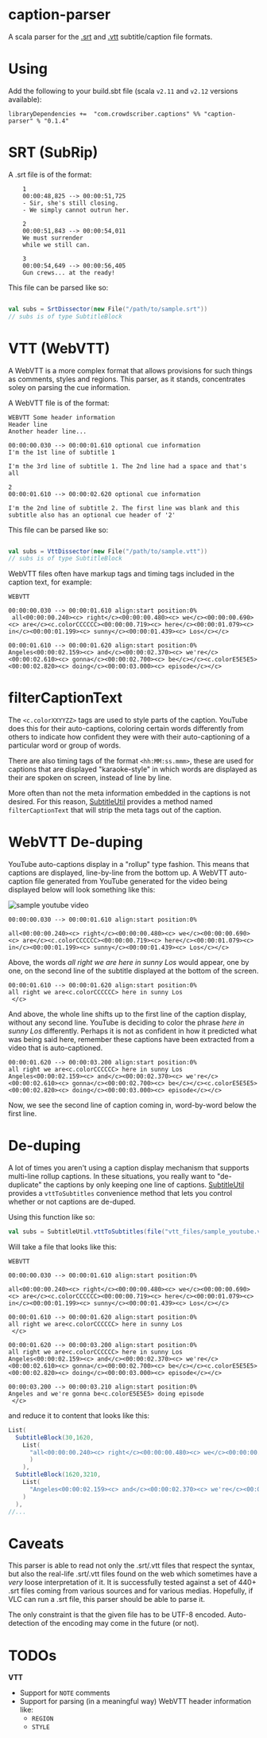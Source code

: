 caption-parser
=============

A scala parser for the [.srt](https://wiki.videolan.org/SubRip/) and [.vtt](https://www.w3.org/TR/webvtt1/) subtitle/caption file formats.

# Using

Add the following to your build.sbt file (scala `v2.11` and `v2.12` versions available):

```
libraryDependencies +=  "com.crowdscriber.captions" %% "caption-parser" % "0.1.4"
```

# SRT (SubRip)

A .srt file is of the format:

```
    1
    00:00:48,825 --> 00:00:51,725
    - Sir, she's still closing.
    - We simply cannot outrun her.

    2
    00:00:51,843 --> 00:00:54,011
    We must surrender
    while we still can.

    3
    00:00:54,649 --> 00:00:56,405
    Gun crews... at the ready!
```

This file can be parsed like so:

```scala

val subs = SrtDissector(new File("/path/to/sample.srt"))
// subs is of type SubtitleBlock

```

# VTT (WebVTT)

A WebVTT is a more complex format that allows provisions for such things as comments, styles and regions.  This parser, as it stands, concentrates soley on parsing the cue information.

A WebVTT file is of the format:

```
WEBVTT Some header information
Header line
Another header line...

00:00:00.030 --> 00:00:01.610 optional cue information
I'm the 1st line of subtitle 1
 
I'm the 3rd line of subtitle 1. The 2nd line had a space and that's all

2
00:00:01.610 --> 00:00:02.620 optional cue information

I'm the 2nd line of subtitle 2. The first line was blank and this subtitle also has an optional cue header of '2'

```

This file can be parsed like so:

```scala

val subs = VttDissector(new File("/path/to/sample.vtt"))
// subs is of type SubtitleBlock

```

WebVTT files often have markup tags and timing tags included in the caption text, for example:

```
WEBVTT

00:00:00.030 --> 00:00:01.610 align:start position:0%
 all<00:00:00.240><c> right</c><00:00:00.480><c> we</c><00:00:00.690><c> are</c><c.colorCCCCCC><00:00:00.719><c> here</c><00:00:01.079><c> in</c><00:00:01.199><c> sunny</c><00:00:01.439><c> Los</c></c>

00:00:01.610 --> 00:00:01.620 align:start position:0%
Angeles<00:00:02.159><c> and</c><00:00:02.370><c> we're</c><00:00:02.610><c> gonna</c><00:00:02.700><c> be</c></c><c.colorE5E5E5><00:00:02.820><c> doing</c><00:00:03.000><c> episode</c></c>

```

# filterCaptionText

The `<c.colorXXYYZZ>` tags are used to style parts of the caption. YouTube does this for their auto-captions, coloring
certain words differently from others to indicate how confident they were with their auto-captioning of a particular
word or group of words.

There are also timing tags of the format `<hh:MM:ss.mmm>`, these are used for captions that are displayed "karaoke-style"
in which words are displayed as their are spoken on screen, instead of line by line.

More often than not the meta information embedded in the captions is not desired. For this reason,
[SubtitleUtil](src/main/scala/com/crowdscriber/caption/util/SubtitleUtil.scala) provides a method
named `filterCaptionText` that will strip the meta tags out of the caption.

# WebVTT De-duping

YouTube auto-captions display in a "rollup" type fashion. This means that captions are displayed,
line-by-line from the bottom up. A WebVTT auto-caption file generated from YouTube generated for
the video being displayed below will look something like this:

![sample youtube video](https://i.imgur.com/GHycFXm.gif)


```
00:00:00.030 --> 00:00:01.610 align:start position:0%
 
all<00:00:00.240><c> right</c><00:00:00.480><c> we</c><00:00:00.690><c> are</c><c.colorCCCCCC><00:00:00.719><c> here</c><00:00:01.079><c> in</c><00:00:01.199><c> sunny</c><00:00:01.439><c> Los</c></c>

```

Above, the words _all right we are here in sunny Los_ would appear, one by one, on the second line of the subtitle displayed at the bottom of the screen.

```
00:00:01.610 --> 00:00:01.620 align:start position:0%
all right we are<c.colorCCCCCC> here in sunny Los
 </c>

```

And above, the whole line shifts up to the first line of the caption display, without any second line. YouTube is deciding to color
the phrase _here in sunny Los_ differently. Perhaps it is not as confident in how it predicted what was being said here, remember
these captions have been extracted from a video that is auto-captioned.

```
00:00:01.620 --> 00:00:03.200 align:start position:0%
all right we are<c.colorCCCCCC> here in sunny Los
Angeles<00:00:02.159><c> and</c><00:00:02.370><c> we're</c><00:00:02.610><c> gonna</c><00:00:02.700><c> be</c></c><c.colorE5E5E5><00:00:02.820><c> doing</c><00:00:03.000><c> episode</c></c>
```

Now, we see the second line of caption coming in, word-by-word below the first line.


# De-duping

A lot of times you aren't using a caption display mechanism that supports multi-line rollup captions.
In these situations, you really want to "de-duplicate" the captions by only keeping one line of
captions. [SubtitleUtil](src/main/scala/com/crowdscriber/caption/util/SubtitleUtil.scala) provides 
a `vttToSubtitles` convenience method that lets you control whether or not captions are de-duped.

Using this function like so:

```scala
val subs = SubtitleUtil.vttToSubtitles(file("vtt_files/sample_youtube.vtt"), true)
```

Will take a file that looks like this:

```
WEBVTT

00:00:00.030 --> 00:00:01.610 align:start position:0%
 
all<00:00:00.240><c> right</c><00:00:00.480><c> we</c><00:00:00.690><c> are</c><c.colorCCCCCC><00:00:00.719><c> here</c><00:00:01.079><c> in</c><00:00:01.199><c> sunny</c><00:00:01.439><c> Los</c></c>

00:00:01.610 --> 00:00:01.620 align:start position:0%
all right we are<c.colorCCCCCC> here in sunny Los
 </c>

00:00:01.620 --> 00:00:03.200 align:start position:0%
all right we are<c.colorCCCCCC> here in sunny Los
Angeles<00:00:02.159><c> and</c><00:00:02.370><c> we're</c><00:00:02.610><c> gonna</c><00:00:02.700><c> be</c></c><c.colorE5E5E5><00:00:02.820><c> doing</c><00:00:03.000><c> episode</c></c>

00:00:03.200 --> 00:00:03.210 align:start position:0%
Angeles and we're gonna be<c.colorE5E5E5> doing episode
 </c>
```

and reduce it to content that looks like this:

```scala
List(
  SubtitleBlock(30,1620,
    List(
      "all<00:00:00.240><c> right</c><00:00:00.480><c> we</c><00:00:00.690><c> are</c><c.colorCCCCCC><00:00:00.719><c> here</c><00:00:01.079><c> in</c><00:00:01.199><c> sunny</c><00:00:01.439><c> Los</c></c>"
      )
    ),
  SubtitleBlock(1620,3210,
    List(
      "Angeles<00:00:02.159><c> and</c><00:00:02.370><c> we're</c><00:00:02.610><c> gonna</c><00:00:02.700><c> be</c></c><c.colorE5E5E5><00:00:02.820><c> doing</c><00:00:03.000><c> episode</c></c>"
    )
  ),
//...
```
# Caveats

This parser is able to read not only the .srt/.vtt files that respect the syntax, but also the real-life .srt/.vtt files found on the web which sometimes have a _very_ loose interpretation of it.
It is successfully tested against a set of 440+ .srt files coming from various sources and for various medias. Hopefully, if VLC can run a .srt file, this parser should be able to parse it.

The only constraint is that the given file has to be UTF-8 encoded. Auto-detection of the encoding may come in the future (or not).

# TODOs

**VTT**

* Support for `NOTE` comments
* Support for parsing (in a meaningful way) WebVTT header information like:
  * `REGION`
  * `STYLE`

